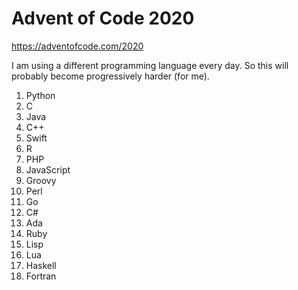 # Advent of Code 2020

https://adventofcode.com/2020

I am using a different programming language every day.  So this will
probably become progressively harder (for me).

1. Python
2. C
3. Java
4. C++
5. Swift
6. R
7. PHP
8. JavaScript
9. Groovy
10. Perl
11. Go
12. C#
13. Ada
14. Ruby
15. Lisp
16. Lua
17. Haskell
18. Fortran
